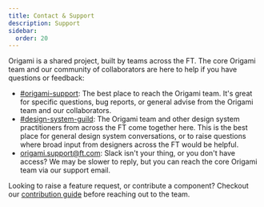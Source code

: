 ```yaml
---
title: Contact & Support
description: Support
sidebar:
  order: 20
---
```


Origami is a shared project, built by teams across the FT. The core Origami team and our community of collaborators are here to help if you have questions or feedback:

  <ul>
    <li><a href="https://financialtimes.slack.com/messages/origami-support">#origami-support</a>: The best place to reach the Origami team. It's great for specific questions, bug reports, or general advise from the Origami team and our collaborators.</li>
    <li><a href="https://financialtimes.slack.com/messages/design-system-guild">#design-system-guild</a>: The Origami team and other design system practitioners from across the FT come together here. This is the best place for general design system conversations, or to raise questions where broad input from designers across the FT would be helpful.</li>
    <li><a href="mailto:origami.support@ft.com">origami.support@ft.com</a>: Slack isn't your thing, or you don't have access? We may be slower to reply, but you can reach the core Origami team via our support email.</li>
</ul>

Looking to raise a feature request, or contribute a component? Checkout our [contribution guide](/contribution/) before reaching out to the team.
